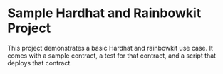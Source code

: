 # Sample Hardhat and Rainbowkit Project

This project demonstrates a basic Hardhat and rainbowkit use case. It comes with a sample contract, a test for that contract, and a script that deploys that contract.
